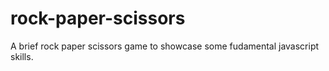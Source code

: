 # rock-paper-scissors
A brief rock paper scissors game to showcase some fudamental javascript skills.
